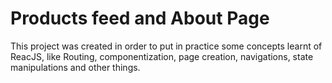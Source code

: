 # Products feed and About Page

This project was created in order to put in practice some concepts learnt of ReacJS, like Routing, componentization, page creation, navigations, state manipulations and other things.
